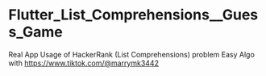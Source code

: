 # Flutter_List_Comprehensions__Guess_Game
Real App Usage of HackerRank (List Comprehensions) problem Easy Algo with https://www.tiktok.com/@marrymk3442
